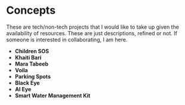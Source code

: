# Concepts
These are tech/non-tech projects that I would like to take up given the availability of resources. These are just descriptions, refined or not. If someone is interested in collaborating, I am here.

- **Children SOS**
- **Khaiti Bari**
- **Mara Tabeeb**
- **Voila**
- **Parking Spots**
- **Black Eye**
- **AI Eye**
- **Smart Water Management Kit**
